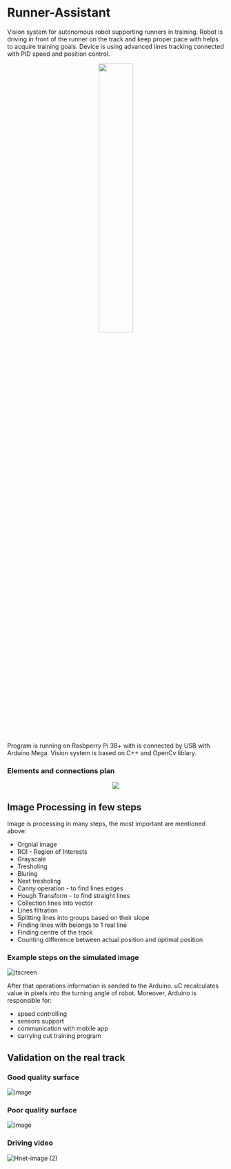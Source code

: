 # Runner-Assistant
 
Vision system for autonomous robot supporting runners in training. Robot is driving in front of the runner on the track and keep proper pace with helps to acquire training goals. Device is using advanced lines tracking connected with PID speed and position control.

<p align="center">
  <img src="https://user-images.githubusercontent.com/62110076/109811145-be69af80-7c2a-11eb-88a9-19722bf09a8f.png"/ width="40%" > 
</p>


Program is running on Rasbperry Pi 3B+ with is connected by USB with Arduino Mega.
Vision system is based on C++ and OpenCv liblary.
### Elements and connections plan
<p align="center">
  <img src="https://user-images.githubusercontent.com/62110076/109812419-53b97380-7c2c-11eb-95f4-8dd0b00b5d90.png"/> 
</p>

## Image Processing in few steps

Image is processing in many steps, the most important are mentioned above:
* Orgnial image
* ROI - Region of Interests
* Grayscale
* Tresholing
* Bluring
* Next tresholing
* Canny operation - to find lines edges
* Hough Transform - to find straight lines
* Collection lines into vector
* Lines filtration
* Splitting lines into groups based on their slope
* Finding lines with belongs to 1 real line
* Finding centre of the track
* Counting difference between actual position and optimal position

### Example steps on the simulated image
![itscreen](https://user-images.githubusercontent.com/62110076/109809584-c1fc3700-7c28-11eb-9409-9d83b883d08b.png)

After that operations information is sended to the Arduino. uC recalculates value in pixels into the turning angle of robot. Moreover,  Arduino is responsible for:
* speed controlling
* sensors support
* communication with mobile app
* carrying out training program

## Validation on the real track

 ### Good quality surface
 ![image](https://user-images.githubusercontent.com/62110076/109810296-a9d8e780-7c29-11eb-945e-0fb9a665b833.png)
 
 ### Poor quality surface 
 ![image](https://user-images.githubusercontent.com/62110076/109810810-4b603900-7c2a-11eb-8188-ab57c769f656.png)
 
 ### Driving video
![Hnet-image (2)](https://user-images.githubusercontent.com/62110076/109814860-4782e580-7c2f-11eb-89b7-ba5c2ac5c78c.gif)



 

